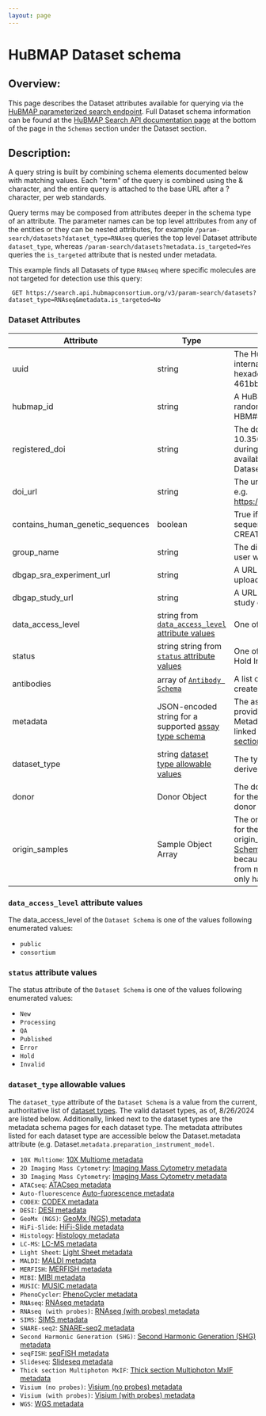 ```yaml
---
layout: page
---
```


# HuBMAP Dataset schema

## Overview:
This page describes the Dataset attributes available for querying via the [HuBMAP parameterized search endpoint](index.html).  Full Dataset schema information can be found at the [HuBMAP Search API documentation page](https://smart-api.info/ui/7aaf02b838022d564da776b03f357158) at the bottom of the page in the `Schemas` section under the Dataset section.


## Description: 
A query string is built by combining schema elements documented below with matching values.  Each "term" of the query is combined using the & character, and the entire query is attached to the base URL after a ? character, per web standards.

Query terms may be composed from attributes deeper in the schema type of an attribute. The parameter names can be top level attributes from any of the entities or they can be nested attributes, for example `/param-search/datasets?dataset_type=RNAseq` queries the top level Dataset attribute `dataset_type`, whereas `/param-search/datasets?metadata.is_targeted=Yes` queries the `is_targeted` attribute that is nested under metadata.

This example finds all Datasets of type `RNAseq` where specific molecules are not targeted for detection use this query:
```
 GET https://search.api.hubmapconsortium.org/v3/param-search/datasets?dataset_type=RNAseq&metadata.is_targeted=No
```

### Dataset Attributes

| Attribute                        | Type                                                                                    | Description                                                                                                                                                                                                                                          |
|----------------------------------|-----------------------------------------------------------------------------------------|------------------------------------------------------------------------------------------------------------------------------------------------------------------------------------------------------------------------------------------------------|
| uuid                             | string                                                                                  | The HuBMAP unique identifier, intended for internal software use only. This is a 32 digit hexadecimal uuid e.g. 461bbfdc353a2673e381f632510b0f17                                                                                                     |
| hubmap_id                        | string                                                                                  | A HuBMAP Consortium wide unique identifier randomly generated in the format HBM###.ABCD.### for every entity.                                                                                                                                        |
| registered_doi                   | string                                                                                  | The doi of a the registered entity. e.g. 10.35079/hbm289.pcbm.487. This is set during the publication process and currently available for certain Collections and Datasets.                                                                          |
| doi_url                          | string                                                                                  | The url from the doi registry for this entity. e.g. https://doi.org/10.35079/hbm289.pcbm.487                                                                                                                                                         |
| contains_human_genetic_sequences | boolean                                                                                 | True if the data contains any human genetic sequence information. Can only be set at CREATE/POST time                                                                                                                                                |
| group_name                       | string                                                                                  | The displayname of globus group which the user who created this entity is a member of                                                                                                                                                                |
| dbgap_sra_experiment_url         | string                                                                                  | A URL linking the dataset to the associated uploaded data at dbGaP.                                                                                                                                                                                  |
| dbgap_study_url                  | string                                                                                  | A URL linking the dataset to the particular study on dbGap it belongs to                                                                                                                                                                             |
| data_access_level                | string from [`data_access_level` attribute values](#data_access_level-attribute-values) | One of the values: public, consortium.                                                                                                                                                                                                               |
| status                           | string string from [`status` attribute values](#status-attribute-values)                | One of: NewProcessing, QA Published Error Hold Invalid                                                                                                                                                                                               |
| antibodies                       | array of [`Antibody Schema`](./schema-antibody.html)                                    | A list of antibodies used in the assay that created the dataset                                                                                                                                                                                      |
| metadata                | JSON-encoded string for a supported [assay type schema](#assay-type-schemas)            | The assay level metadata submitted by data providers with data. Provided as json. Metadata schemas per dataset_type are linked from the [dataset type allowable values section](#dataset_type-allowable-values).                |
| dataset_type                     | string [dataset type allowable values](#dataset_type-allowable-values)                                 |  The type of data contained in the dataset (as derived from a specific assay type |
| donor                     | Donor Object |  The donor from which the tissue was taken for the assay.  The sub-attributes under donor are specified in the [Donor Schema](schema-donor.html) |
| origin_samples            | Sample Object Array | The organ from which the tissue was taken for the assay.  The sub-attributes under origin_samples are specified in the [Sample Schema](schema-sample.html). This is modeled as an array because it is possible for data to be derived from multiple organs, but currently HuBMAP only has data derived from a single organ. |


### `data_access_level` attribute values
The data_access_level of the `Dataset Schema` is one of the values following enumerated values:
- `public`
- `consortium`

### `status` attribute values
The status attribute of the `Dataset Schema` is one of the values following enumerated values:
- `New`
- `Processing`
- `QA`
- `Published`
- `Error`
- `Hold`
- `Invalid`

### `dataset_type` allowable values
The `dataset_type` attribute of the `Dataset Schema` is a value from the current, authoritative list of [dataset types](https://ontology.api.hubmapconsortium.org/dataset-types?application_context=HUBMAP). The valid dataset types, as of, 8/26/2024 are listed below.  Additionally, linked next to the dataset types are the metadata schema pages for each dataset type.  The metadata attributes listed for each dataset type are accessible below the Dataset.metadata attribute (e.g. Dataset.`metadata.preparation_instrument_model`.

- `10X Multiome`: [10X Multiome metadata](../assays/metadata/10XMultiome.html)
- `2D Imaging Mass Cytometry`: [Imaging Mass Cytometry metadata](../assays/metadata/IMC.html)
- `3D Imaging Mass Cytometry`: [Imaging Mass Cytometry metadata](../assays/metadata/IMC.html)
- `ATACseq`: [ATACseq metadata](../assays/metadata/ATACseq.html)
- `Auto-fluorescence` [Auto-fuorescence metadata](../assays/metadata/AutoFluorescence.html)
- `CODEX`: [CODEX metadata](../assays/metadata/CODEX.html)
- `DESI`: [DESI metadata](../assays/metadata/DESI.html)
- `GeoMx (NGS)`: [GeoMx (NGS) metadata](../assays/metadata/GeoMx.html)
- `HiFi-Slide`: [HiFi-Slide metadata](../assays/metadata/HiFi-Slide.html)
- `Histology`: [Histology metadata](../assays/metadata/Histology.html)
- `LC-MS`: [LC-MS metadata](../assays/metadata/LC-MS.html)
- `Light Sheet`: [Light Sheet metadata](../assays/metadata/LightSheet.html)
- `MALDI`: [MALDI metadata](../assays/metadata/MALDI.html)
- `MERFISH`: [MERFISH metadata](../assays/metadata/MERFISH.html)
- `MIBI`: [MIBI metadata](../assays/metadata/MIBI.html)
- `MUSIC`: [MUSIC metadata](../assays/metadata/MUSIC.html)
- `PhenoCycler`: [PhenoCycler metadata](../assays/metadata/PhenoCycler.html)
- `RNAseq`: [RNAseq metadata](../assays/metadata/RNAseq.html)
- `RNAseq (with probes)`: [RNAseq (with probes) metadata](../assays/metadata/RNAseqWithProbes.html)
- `SIMS`: [SIMS metadata](../assays/metadata/SIMS.html)
- `SNARE-seq2`: [SNARE-seq2 metadata](../assays/metadata/SnareSeq2.html)
- `Second Harmonic Generation (SHG)`: [Second Harmonic Generation (SHG) metadata](../assays/metadata/SecondHarmonicGeneration.html)
- `seqFISH`: [seqFISH metadata](../assays/metadata/seqFISH.html)
- `Slideseq`: [Slideseq metadata](../assays/metadata/Slide-seq.html)
- `Thick section Multiphoton MxIF`: [Thick section Multiphoton MxIF metadata](../assays/metadata/ThickSectionMultiphotonMxIF.html)
- `Visium (no probes)`: [Visium (no probes) metadata](../assays/metadata/VisiumNoProbes.html)
- `Visium (with probes)`: [Visium (with probes) metadata](../assays/metadata/VisiumWithProbes.html)
- `WGS`: [WGS metadata](../assays/metadata/WGS.html)
